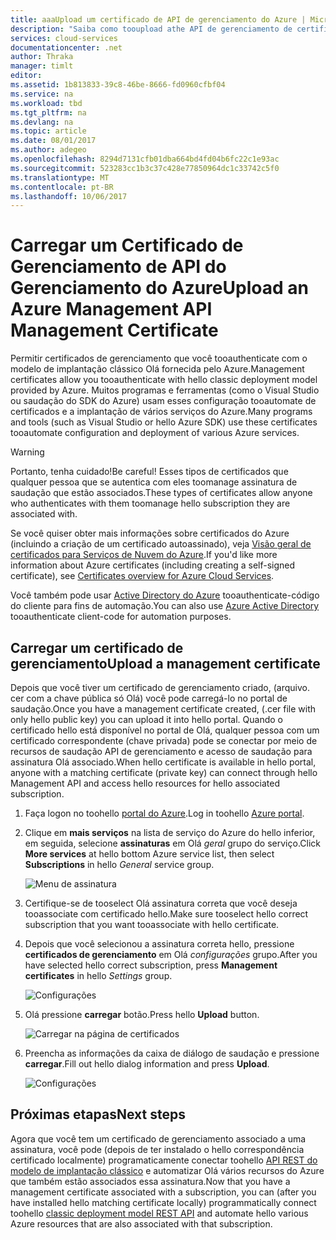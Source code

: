 ```yaml
---
title: aaaUpload um certificado de API de gerenciamento do Azure | Microsoft Docs
description: "Saiba como tooupload athe API de gerenciamento de certificado para Olá Portal clássico do Azure."
services: cloud-services
documentationcenter: .net
author: Thraka
manager: timlt
editor: 
ms.assetid: 1b813833-39c8-46be-8666-fd0960cfbf04
ms.service: na
ms.workload: tbd
ms.tgt_pltfrm: na
ms.devlang: na
ms.topic: article
ms.date: 08/01/2017
ms.author: adegeo
ms.openlocfilehash: 8294d7131cfb01dba664bd4fd04b6fc22c1e93ac
ms.sourcegitcommit: 523283cc1b3c37c428e77850964dc1c33742c5f0
ms.translationtype: MT
ms.contentlocale: pt-BR
ms.lasthandoff: 10/06/2017
---
```

# <a name="upload-an-azure-management-api-management-certificate"></a><span data-ttu-id="0f2a4-103">Carregar um Certificado de Gerenciamento de API do Gerenciamento do Azure</span><span class="sxs-lookup"><span data-stu-id="0f2a4-103">Upload an Azure Management API Management Certificate</span></span>
<span data-ttu-id="0f2a4-104">Permitir certificados de gerenciamento que você tooauthenticate com o modelo de implantação clássico Olá fornecida pelo Azure.</span><span class="sxs-lookup"><span data-stu-id="0f2a4-104">Management certificates allow you tooauthenticate with hello classic deployment model provided by Azure.</span></span> <span data-ttu-id="0f2a4-105">Muitos programas e ferramentas (como o Visual Studio ou saudação do SDK do Azure) usam esses configuração tooautomate de certificados e a implantação de vários serviços do Azure.</span><span class="sxs-lookup"><span data-stu-id="0f2a4-105">Many programs and tools (such as Visual Studio or hello Azure SDK) use these certificates tooautomate configuration and deployment of various Azure services.</span></span> 

> [!WARNING]
> <span data-ttu-id="0f2a4-106">Portanto, tenha cuidado!</span><span class="sxs-lookup"><span data-stu-id="0f2a4-106">Be careful!</span></span> <span data-ttu-id="0f2a4-107">Esses tipos de certificados que qualquer pessoa que se autentica com eles toomanage assinatura de saudação que estão associados.</span><span class="sxs-lookup"><span data-stu-id="0f2a4-107">These types of certificates allow anyone who authenticates with them toomanage hello subscription they are associated with.</span></span>
>
>

<span data-ttu-id="0f2a4-108">Se você quiser obter mais informações sobre certificados do Azure (incluindo a criação de um certificado autoassinado), veja [Visão geral de certificados para Serviços de Nuvem do Azure](cloud-services/cloud-services-certs-create.md#what-are-management-certificates).</span><span class="sxs-lookup"><span data-stu-id="0f2a4-108">If you'd like more information about Azure certificates (including creating a self-signed certificate), see [Certificates overview for Azure Cloud Services](cloud-services/cloud-services-certs-create.md#what-are-management-certificates).</span></span>

<span data-ttu-id="0f2a4-109">Você também pode usar [Active Directory do Azure](https://azure.microsoft.com/en-us/services/active-directory/) tooauthenticate-código do cliente para fins de automação.</span><span class="sxs-lookup"><span data-stu-id="0f2a4-109">You can also use [Azure Active Directory](https://azure.microsoft.com/en-us/services/active-directory/) tooauthenticate client-code for automation purposes.</span></span>

## <a name="upload-a-management-certificate"></a><span data-ttu-id="0f2a4-110">Carregar um certificado de gerenciamento</span><span class="sxs-lookup"><span data-stu-id="0f2a4-110">Upload a management certificate</span></span>
<span data-ttu-id="0f2a4-111">Depois que você tiver um certificado de gerenciamento criado, (arquivo. cer com a chave pública só Olá) você pode carregá-lo no portal de saudação.</span><span class="sxs-lookup"><span data-stu-id="0f2a4-111">Once you have a management certificate created, (.cer file with only hello public key) you can upload it into hello portal.</span></span> <span data-ttu-id="0f2a4-112">Quando o certificado hello está disponível no portal de Olá, qualquer pessoa com um certificado correspondente (chave privada) pode se conectar por meio de recursos de saudação API de gerenciamento e acesso de saudação para assinatura Olá associado.</span><span class="sxs-lookup"><span data-stu-id="0f2a4-112">When hello certificate is available in hello portal, anyone with a matching certificate (private key) can connect through hello Management API and access hello resources for hello associated subscription.</span></span>

1. <span data-ttu-id="0f2a4-113">Faça logon no toohello [portal do Azure](http://portal.azure.com).</span><span class="sxs-lookup"><span data-stu-id="0f2a4-113">Log in toohello [Azure portal](http://portal.azure.com).</span></span>
2. <span data-ttu-id="0f2a4-114">Clique em **mais serviços** na lista de serviço do Azure do hello inferior, em seguida, selecione **assinaturas** em Olá _geral_ grupo do serviço.</span><span class="sxs-lookup"><span data-stu-id="0f2a4-114">Click **More services** at hello bottom Azure service list, then select **Subscriptions** in hello _General_ service group.</span></span>

    ![Menu de assinatura](./media/azure-api-management-certs/subscriptions_menu.png)

3. <span data-ttu-id="0f2a4-116">Certifique-se de tooselect Olá assinatura correta que você deseja tooassociate com certificado hello.</span><span class="sxs-lookup"><span data-stu-id="0f2a4-116">Make sure tooselect hello correct subscription that you want tooassociate with hello certificate.</span></span>     
4. <span data-ttu-id="0f2a4-117">Depois que você selecionou a assinatura correta hello, pressione **certificados de gerenciamento** em Olá _configurações_ grupo.</span><span class="sxs-lookup"><span data-stu-id="0f2a4-117">After you have selected hello correct subscription, press **Management certificates** in hello _Settings_ group.</span></span>

    ![Configurações](./media/azure-api-management-certs/mgmtcerts_menu.png)

5. <span data-ttu-id="0f2a4-119">Olá pressione **carregar** botão.</span><span class="sxs-lookup"><span data-stu-id="0f2a4-119">Press hello **Upload** button.</span></span>

    ![Carregar na página de certificados](./media/azure-api-management-certs/certificates_page.png)
6. <span data-ttu-id="0f2a4-121">Preencha as informações da caixa de diálogo de saudação e pressione **carregar**.</span><span class="sxs-lookup"><span data-stu-id="0f2a4-121">Fill out hello dialog information and press **Upload**.</span></span>

    ![Configurações](./media/azure-api-management-certs/certificate_details.png)

## <a name="next-steps"></a><span data-ttu-id="0f2a4-123">Próximas etapas</span><span class="sxs-lookup"><span data-stu-id="0f2a4-123">Next steps</span></span>
<span data-ttu-id="0f2a4-124">Agora que você tem um certificado de gerenciamento associado a uma assinatura, você pode (depois de ter instalado o hello correspondência certificado localmente) programaticamente conectar toohello [API REST do modelo de implantação clássico](https://msdn.microsoft.com/library/azure/mt420159.aspx) e automatizar Olá vários recursos do Azure que também estão associados essa assinatura.</span><span class="sxs-lookup"><span data-stu-id="0f2a4-124">Now that you have a management certificate associated with a subscription, you can (after you have installed hello matching certificate locally) programmatically connect toohello [classic deployment model REST API](https://msdn.microsoft.com/library/azure/mt420159.aspx) and automate hello various Azure resources that are also associated with that subscription.</span></span>
